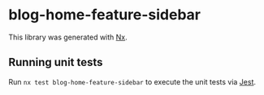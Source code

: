 # blog-home-feature-sidebar

This library was generated with [Nx](https://nx.dev).

## Running unit tests

Run `nx test blog-home-feature-sidebar` to execute the unit tests via [Jest](https://jestjs.io).
